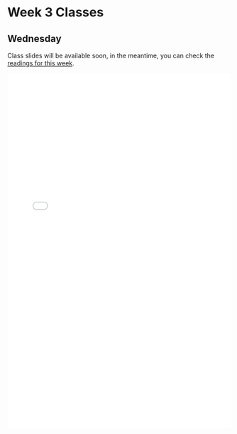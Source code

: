 # Week 3 Classes

## Wednesday[](https://github.com/ubco-cmps/cosc122_course/raw/main/files/Class3A.pdf)

Class slides will be available soon, in the meantime, you can check the [readings for this week](./readings.md).

<iframe src="../../Class3A.pdf" width="100%" height="800px" frameBorder="0"> </iframe>
